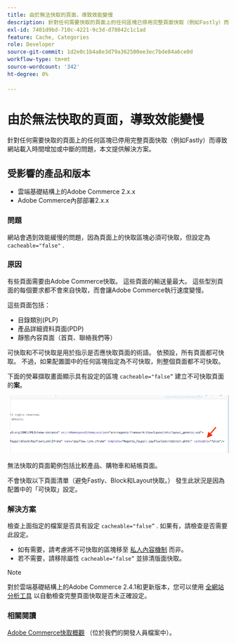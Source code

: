 ```yaml
---
title: 由於無法快取的頁面，導致效能變慢
description: 針對任何需要快取的頁面上的任何區塊已停用完整頁面快取（例如Fastly）而導致網站載入時間增加或中斷的問題，本文提供解決方案。
exl-id: 7401d9bd-710c-4221-9c3d-d78042c1c1ad
feature: Cache, Categories
role: Developer
source-git-commit: 1d2e0c1b4a8e3d79a362500ee3ec7bde84a6ce0d
workflow-type: tm+mt
source-wordcount: '342'
ht-degree: 0%

---
```


# 由於無法快取的頁面，導致效能變慢

針對任何需要快取的頁面上的任何區塊已停用完整頁面快取（例如Fastly）而導致網站載入時間增加或中斷的問題，本文提供解決方案。

## 受影響的產品和版本

* 雲端基礎結構上的Adobe Commerce 2.x.x
* Adobe Commerce內部部署2.x.x

### 問題

網站會遇到效能緩慢的問題，因為頁面上的快取區塊必須可快取，但設定為 `cacheable="false"` .

### 原因

有些頁面需要由Adobe Commerce快取。 這些頁面的輸送量最大。 這些型別頁面的每個要求都不會來自快取，而會讓Adobe Commerce執行速度變慢。

這些頁面包括：

* 目錄類別(PLP)
* 產品詳細資料頁面(PDP)
* 靜態內容頁面（首頁、聯絡我們等）

可快取和不可快取是用於指示是否應快取頁面的術語。 依預設，所有頁面都可快取。 不過，如果配置圖中的任何區塊指定為不可快取，則整個頁面都不可快取。

下面的熒幕擷取畫面顯示具有設定的區塊 `cacheable="false”`  建立不可快取頁面的**案**。

![non_cacheable_kb.png](assets/non_cacheable_kb.png)

無法快取的頁面範例包括比較產品、購物車和結帳頁面。

不會快取以下頁面清單（避免Fastly、Block和Layout快取。） 發生此狀況是因為配置中的「可快取」設定。

### 解決方案

檢查上面指定的檔案是否具有設定 `cacheable="false”` . 如果有，請檢查是否需要此設定。

* 如有需要，請考慮將不可快取的區塊移至 [私人內容機制](https://devdocs.magento.com/guides/v2.3/extension-dev-guide/cache/page-caching/private-content.html?itm_source=devdocs&amp;itm_medium=quick_search&amp;itm_campaign=federated_search&amp;itm_term=private%20co) 而非。
* 若不需要，請移除屬性 `cacheable="false”` 並排清版面快取。

>[!NOTE]
>
>對於雲端基礎結構上的Adobe Commerce 2.4.1和更新版本，您可以使用 [全網站分析工具](https://docs.magento.com/user-guide/reports/site-wide-analysis-tool.html) 以自動檢查完整頁面快取是否未正確設定。

### 相關閱讀

[Adobe Commerce快取概觀](https://devdocs.magento.com/guides/v2.3/frontend-dev-guide/cache_for_frontdevs.html?itm_source=devdocs&amp;itm_medium=search_page&amp;itm_campaign=federated_search&amp;itm_term=cacheable%2) （位於我們的開發人員檔案中）。
